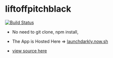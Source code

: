 # liftoffpitchblack

[![Build Status](https://circleci.com/gh/PerStirpes/liftoffpitchblack/tree/master.svg?style=svg)](https://circleci.com/gh/PerStirpes/liftoffpitchblack/tree/master)

* No need to git clone, npm install, 

* The App is Hosted Here => [launchdarkly.now.sh](https://launchdarkly.now.sh)
* [view source here](https://launchdarkly.now.sh/_src)
